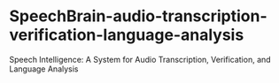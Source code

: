# SpeechBrain-audio-transcription-verification-language-analysis
Speech Intelligence: A System for Audio Transcription, Verification, and Language Analysis
